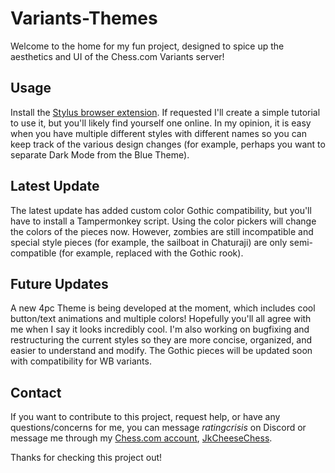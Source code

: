# Variants-Themes
Welcome to the home for my fun project, designed to spice up the aesthetics and UI of the Chess.com Variants server!

## Usage
Install the [Stylus browser extension](https://chromewebstore.google.com/detail/stylus/clngdbkpkpeebahjckkjfobafhncgmne?hl=en&pli=1). If requested I'll create a simple tutorial to use it, but you'll likely find yourself one online. In my opinion, it is easy when you have multiple different styles with different names so you can keep track of the various design changes (for example, perhaps you want to separate Dark Mode from the Blue Theme).

## Latest Update
The latest update has added custom color Gothic compatibility, but you'll have to install a Tampermonkey script. Using the color pickers will change the colors of the pieces now. However, zombies are still incompatible and special style pieces (for example, the sailboat in Chaturaji) are only semi-compatible (for example, replaced with the Gothic rook).

## Future Updates
A new 4pc Theme is being developed at the moment, which includes cool button/text animations and multiple colors! Hopefully you'll all agree with me when I say it looks incredibly cool. I'm also working on bugfixing and restructuring the current styles so they are more concise, organized, and easier to understand and modify. The Gothic pieces will be updated soon with compatibility for WB variants.

## Contact
If you want to contribute to this project, request help, or have any questions/concerns for me, you can message *ratingcrisis* on Discord or message me through my <u>Chess.com account</u>, [JkCheeseChess](https://www.chess.com/member/JkCheeseChess).

Thanks for checking this project out!